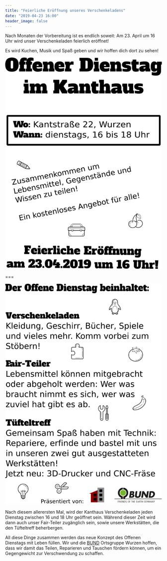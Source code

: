 ```yaml
---
title: "Feierliche Eröffnung unseres Verschenkeladens"
date: "2019-04-23 16:00"
header_image: false
---
```


Nach Monaten der Vorbereitung ist es endlich soweit: Am 23. April um 16 Uhr wird unser Verschenkeladen feierlich eröffnet!

Es wird Kuchen, Musik und Spaß geben und wir hoffen dich dort zu sehen!

![](flyer_front.png)

===

![](flyer_back.png)

Nach diesem allerersten Mal, wird der Kanthaus Verschenkeladen jeden Dienstag zwischen 16 und 18 Uhr geöffnet sein. Während dieser Zeit wird dann auch unser Fair-Teiler zugänglich sein, sowie unsere Werkstätten, die den Tüfteltreff beherbergen.


All diese Dinge zusammen werden das neue Konzept des Offenen Dienstags mit Leben füllen. Wir und die [BUND](https://www.bund.net/) Ortsgruppe Wurzen hoffen, dass wir damit das Teilen, Reparieren und Tauschen fördern können, um ein Gegengewicht zur Verschwendung zu schaffen.
